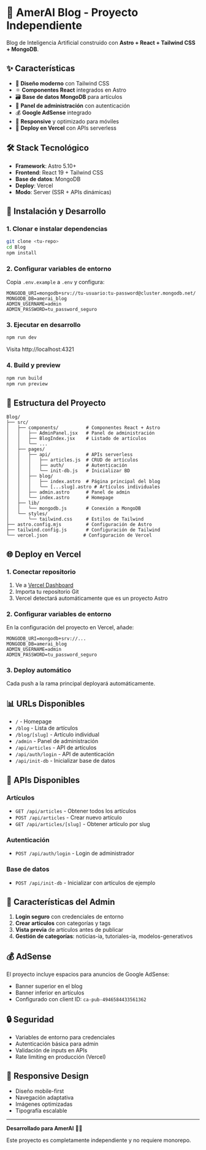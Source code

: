 # 🚀 AmerAI Blog - Proyecto Independiente

Blog de Inteligencia Artificial construido con **Astro + React + Tailwind CSS + MongoDB**.

## ✨ Características

- 🎨 **Diseño moderno** con Tailwind CSS
- ⚛️ **Componentes React** integrados en Astro
- 🗃️ **Base de datos MongoDB** para artículos
- 🔐 **Panel de administración** con autenticación
- 💰 **Google AdSense** integrado
- 📱 **Responsive** y optimizado para móviles
- 🚀 **Deploy en Vercel** con APIs serverless

## 🛠️ Stack Tecnológico

- **Framework**: Astro 5.10+
- **Frontend**: React 19 + Tailwind CSS
- **Base de datos**: MongoDB
- **Deploy**: Vercel
- **Modo**: Server (SSR + APIs dinámicas)

## 🚀 Instalación y Desarrollo

### 1. Clonar e instalar dependencias

```bash
git clone <tu-repo>
cd Blog
npm install
```

### 2. Configurar variables de entorno

Copia `.env.example` a `.env` y configura:

```env
MONGODB_URI=mongodb+srv://tu-usuario:tu-password@cluster.mongodb.net/
MONGODB_DB=amerai_blog
ADMIN_USERNAME=admin
ADMIN_PASSWORD=tu_password_seguro
```

### 3. Ejecutar en desarrollo

```bash
npm run dev
```

Visita http://localhost:4321

### 4. Build y preview

```bash
npm run build
npm run preview
```

## 📁 Estructura del Proyecto

```
Blog/
├── src/
│   ├── components/          # Componentes React + Astro
│   │   ├── AdminPanel.jsx   # Panel de administración
│   │   ├── BlogIndex.jsx    # Listado de artículos
│   │   └── ...
│   ├── pages/
│   │   ├── api/             # APIs serverless
│   │   │   ├── articles.js  # CRUD de artículos
│   │   │   ├── auth/        # Autenticación
│   │   │   └── init-db.js   # Inicializar BD
│   │   ├── blog/
│   │   │   ├── index.astro  # Página principal del blog
│   │   │   └── [...slug].astro # Artículos individuales
│   │   ├── admin.astro      # Panel de admin
│   │   └── index.astro      # Homepage
│   ├── lib/
│   │   └── mongodb.js       # Conexión a MongoDB
│   └── styles/
│       └── tailwind.css     # Estilos de Tailwind
├── astro.config.mjs         # Configuración de Astro
├── tailwind.config.js       # Configuración de Tailwind
└── vercel.json             # Configuración de Vercel
```

## 🌐 Deploy en Vercel

### 1. Conectar repositorio

1. Ve a [Vercel Dashboard](https://vercel.com/dashboard)
2. Importa tu repositorio Git
3. Vercel detectará automáticamente que es un proyecto Astro

### 2. Configurar variables de entorno

En la configuración del proyecto en Vercel, añade:

```
MONGODB_URI=mongodb+srv://...
MONGODB_DB=amerai_blog
ADMIN_USERNAME=admin
ADMIN_PASSWORD=tu_password_seguro
```

### 3. Deploy automático

Cada push a la rama principal deployará automáticamente.

## 📊 URLs Disponibles

- `/` - Homepage
- `/blog` - Lista de artículos
- `/blog/[slug]` - Artículo individual
- `/admin` - Panel de administración
- `/api/articles` - API de artículos
- `/api/auth/login` - API de autenticación
- `/api/init-db` - Inicializar base de datos

## 🔧 APIs Disponibles

### Artículos
- `GET /api/articles` - Obtener todos los artículos
- `POST /api/articles` - Crear nuevo artículo
- `GET /api/articles/[slug]` - Obtener artículo por slug

### Autenticación
- `POST /api/auth/login` - Login de administrador

### Base de datos
- `POST /api/init-db` - Inicializar con artículos de ejemplo

## 🎯 Características del Admin

1. **Login seguro** con credenciales de entorno
2. **Crear artículos** con categorías y tags
3. **Vista previa** de artículos antes de publicar
4. **Gestión de categorías**: noticias-ia, tutoriales-ia, modelos-generativos

## 💰 AdSense

El proyecto incluye espacios para anuncios de Google AdSense:
- Banner superior en el blog
- Banner inferior en artículos
- Configurado con client ID: `ca-pub-4946584433561362`

## 🔒 Seguridad

- Variables de entorno para credenciales
- Autenticación básica para admin
- Validación de inputs en APIs
- Rate limiting en producción (Vercel)

## 📱 Responsive Design

- Diseño mobile-first
- Navegación adaptativa
- Imágenes optimizadas
- Tipografía escalable

---

**Desarrollado para AmerAI** 🤖✨

Este proyecto es completamente independiente y no requiere monorepo.
